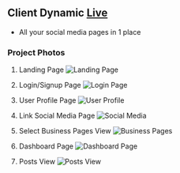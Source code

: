 ## Client Dynamic [Live](https://clientdynamic.herokuapp.com/)
- All your social media pages in 1 place

### Project Photos
1. Landing Page
![Landing Page](https://i.imgur.com/T3Q2JvR.png)

2. Login/Signup Page
![Login Page](https://i.imgur.com/h6d5s7L.png)

3. User Profile Page
![User Profile](https://i.imgur.com/88HVOtB.png)

4. Link Social Media Page
![Social Media](https://i.imgur.com/t80xntA.png)

5. Select Business Pages View
![Business Pages](https://i.imgur.com/pIowXR9.png)

6. Dashboard Page
![Dashboard Page](https://i.imgur.com/oyuXzDZ.png)

7. Posts View
![Posts View](https://i.imgur.com/05cmY9R.png)
